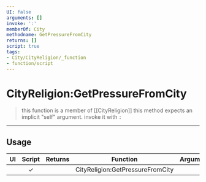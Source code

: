 ```yaml
---
UI: false
arguments: []
invoke: ':'
memberOf: City
methodname: GetPressureFromCity
returns: []
script: true
tags:
- City/CityReligion/_function
- function/script
---
```

# CityReligion:GetPressureFromCity
> this function is a member of [[CityReligion]]
> this method expects an implicit "self" argument. invoke it with `:`
-----
## Usage
|  UI | Script | Returns | Function | Arguments |
|:---:|:------:|-------:|:--------:|:---------|
| |✓||CityReligion:GetPressureFromCity||
